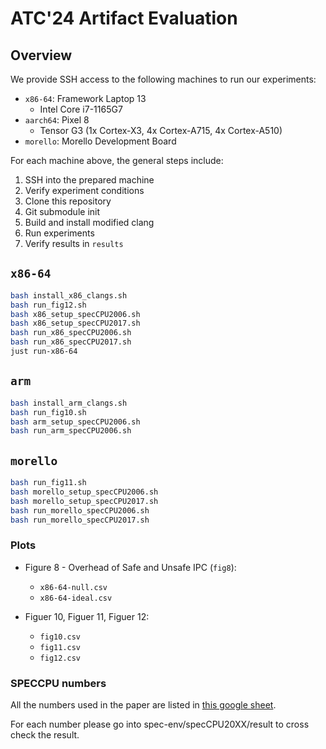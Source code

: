 # ATC'24 Artifact Evaluation

## Overview

We provide SSH access to the following machines to run our experiments:

- `x86-64`: Framework Laptop 13
    - Intel Core i7-1165G7
- `aarch64`: Pixel 8
    - Tensor G3 (1x Cortex-X3, 4x Cortex-A715, 4x Cortex-A510)
- `morello`: Morello Development Board

For each machine above, the general steps include:

1. SSH into the prepared machine
1. Verify experiment conditions
1. Clone this repository
1. Git submodule init
1. Build and install modified clang
1. Run experiments
1. Verify results in `results`

## `x86-64`

```bash
bash install_x86_clangs.sh
bash run_fig12.sh
bash x86_setup_specCPU2006.sh
bash x86_setup_specCPU2017.sh
bash run_x86_specCPU2006.sh
bash run_x86_specCPU2017.sh
just run-x86-64
```

## `arm`

```bash
bash install_arm_clangs.sh
bash run_fig10.sh
bash arm_setup_specCPU2006.sh
bash run_arm_specCPU2006.sh
```

## `morello`

```bash
bash run_fig11.sh
bash morello_setup_specCPU2006.sh
bash morello_setup_specCPU2017.sh
bash run_morello_specCPU2006.sh
bash run_morello_specCPU2017.sh
```

### Plots

- Figure 8 - Overhead of Safe and Unsafe IPC (`fig8`):
    - `x86-64-null.csv`
    - `x86-64-ideal.csv`

- Figuer 10, Figuer 11, Figuer 12:
    - `fig10.csv`
    - `fig11.csv`
    - `fig12.csv`

### SPECCPU numbers

All the numbers used in the paper are listed in [this google sheet](https://docs.google.com/spreadsheets/d/1QQmUcpg08b73es8k5PawnE1VA0wWnKoAghqjsrcmsGk/edit?usp=sharing).

For each number please go into spec-env/specCPU20XX/result to cross check the result.  
